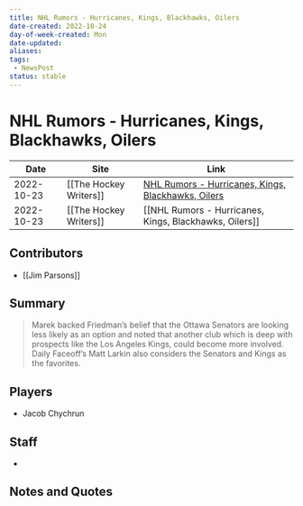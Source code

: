 ```yaml
---
title: NHL Rumors - Hurricanes, Kings, Blackhawks, Oilers
date-created: 2022-10-24
day-of-week-created: Mon
date-updated: 
aliases: 
tags:
 - NewsPost
status: stable
---
```


# NHL Rumors - Hurricanes, Kings, Blackhawks, Oilers

| Date       | Site                   | Link                                                                                                                                                                         |
| ---------- | ---------------------- | ---------------------------------------------------------------------------------------------------------------------------------------------------------------------------- |
| 2022-10-23 | [[The Hockey Writers]] | [NHL Rumors - Hurricanes, Kings, Blackhawks, Oilers](https://thehockeywriters.com/nhl-rumors-october-23-2022/#:~:text=Kings%20a%20Favorite%20in%20Chychrun%20Trade%20Rumors) |
| 2022-10-23 | [[The Hockey Writers]] | [[NHL Rumors - Hurricanes, Kings, Blackhawks, Oilers]]                                                                                                                       |

## Contributors
- [[Jim Parsons]]


## Summary
> Marek backed Friedman’s belief that the Ottawa Senators are looking less likely as an option and noted that another club which is deep with prospects like the Los Angeles Kings, could become more involved. Daily Faceoff’s Matt Larkin also considers the Senators and Kings as the favorites.




## Players
- Jacob Chychrun


## Staff
- 


## Notes and Quotes
> 

